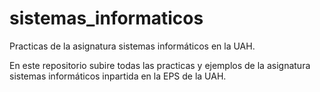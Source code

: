 # sistemas_informaticos
Practicas de la asignatura sistemas informáticos en la UAH.

En este repositorio subire todas las practicas y ejemplos de la asignatura sistemas informáticos
inpartida en la EPS de la UAH.
